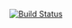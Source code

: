 [![Build Status](https://travis-ci.org/Garden-Share/GardenShare.svg?branch=master)](https://travis-ci.org/Garden-Share/GardenShare)
